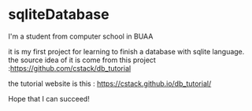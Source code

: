 # sqliteDatabase

I'm a student from computer school in BUAA

it is my first project for learning to finish a database with sqlite language.
the source idea of it is come from this project :https://github.com/cstack/db_tutorial

the tutorial website is this : https://cstack.github.io/db_tutorial/

Hope that I can succeed!
